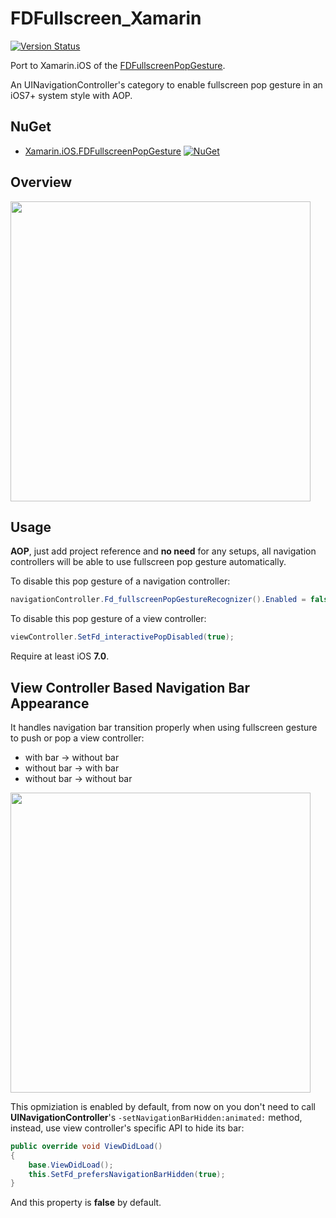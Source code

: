 # FDFullscreen_Xamarin
[![Version Status](https://img.shields.io/cocoapods/v/FDFullscreenPopGesture.svg?style=flat)](http://cocoadocs.org/docsets/FDFullscreenPopGesture)

Port to Xamarin.iOS of the [FDFullscreenPopGesture](https://github.com/forkingdog/FDFullscreenPopGesture).

An UINavigationController's category to enable fullscreen pop gesture in an iOS7+ system style with AOP.

## NuGet
* [Xamarin.iOS.FDFullscreenPopGesture](https://www.nuget.org/packages/Xamarin.iOS.FDFullscreenPopGesture) [![NuGet](https://img.shields.io/nuget/v/Xamarin.iOS.FDFullscreenPopGesture.svg?label=NuGet)](https://www.nuget.org/packages/Xamarin.iOS.FDFullscreenPopGesture)

## Overview

<img src="https://raw.githubusercontent.com/forkingdog/FDFullscreenPopGesture/master/Snapshots/snapshot0.gif" height="480">

## Usage

**AOP**, just add project reference and **no need** for any setups, all navigation controllers will be able to use fullscreen pop gesture automatically.  

To disable this pop gesture of a navigation controller:  

``` C#
navigationController.Fd_fullscreenPopGestureRecognizer().Enabled = false;
```

To disable this pop gesture of a view controller:  

``` C#
viewController.SetFd_interactivePopDisabled(true);
```

Require at least iOS **7.0**.

## View Controller Based Navigation Bar Appearance

It handles navigation bar transition properly when using fullscreen gesture to push or pop a view controller:  

- with bar -> without bar
- without bar -> with bar
- without bar -> without bar

<img src="https://raw.githubusercontent.com/forkingdog/FDFullscreenPopGesture/master/Snapshots/snapshot1.gif" height="480">

This opmiziation is enabled by default, from now on you don't need to call **UINavigationController**'s `-setNavigationBarHidden:animated:` method, instead, use view controller's specific API to hide its bar:  

``` C#
public override void ViewDidLoad()
{
    base.ViewDidLoad();
    this.SetFd_prefersNavigationBarHidden(true);
}
```
And this property is **false** by default.
